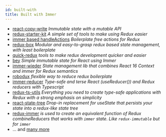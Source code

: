 ```yaml
---
id: built-with
title: Built with Immer
---
```


<div id="codefund"><!-- fallback content --></div>

- [react-copy-write](https://github.com/aweary/react-copy-write) _Immutable state with a mutable API_
- [redux-starter-kit](https://github.com/markerikson/redux-starter-kit) _A simple set of tools to make using Redux easier_
- [immer based handleActions](https://gist.github.com/kitze/fb65f527803a93fb2803ce79a792fff8) _Boilerplate free actions for Redux_
- [redux-box](https://github.com/anish000kumar/redux-box) _Modular and easy-to-grasp redux based state management, with least boilerplate_
- [quick-redux](https://github.com/jeffreyyoung/quick-redux) _tools to make redux development quicker and easier_
- [bey](https://github.com/jamiebuilds/bey) _Simple immutable state for React using Immer_
- [immer-wieder](https://github.com/drcmda/immer-wieder#readme) _State management lib that combines React 16 Context and immer for Redux semantics_
- [robodux](https://github.com/neurosnap/robodux) _flexible way to reduce redux boilerplate_
- [immer-reducer](https://github.com/epeli/immer-reducer) _Type-safe and terse React (useReducer()) and Redux reducers with Typescript_
- [redux-ts-utils](https://github.com/knpwrs/redux-ts-utils) _Everything you need to create type-safe applications with Redux with a strong emphasis on simplicity_
- [react-state-tree](https://github.com/suchipi/react-state-tree) _Drop-in replacement for useState that persists your state into a redux-like state tree_
- [redux-immer](https://github.com/salvoravida/redux-immer) _is used to create an equivalent function of Redux combineReducers that works with `immer` state. Like `redux-immutable` but for `immer`_
- ... and [many more](https://www.npmjs.com/browse/depended/immer)
